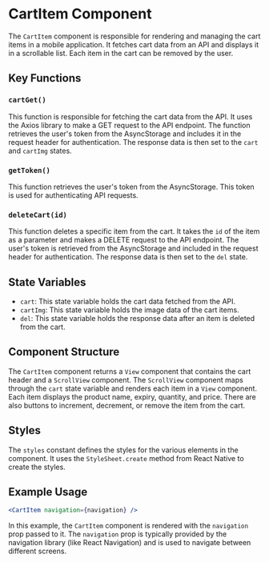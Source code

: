 # CartItem Component

The `CartItem` component is responsible for rendering and managing the cart items in a mobile application. It fetches cart data from an API and displays it in a scrollable list. Each item in the cart can be removed by the user.

## Key Functions

### `cartGet()`

This function is responsible for fetching the cart data from the API. It uses the Axios library to make a GET request to the API endpoint. The function retrieves the user's token from the AsyncStorage and includes it in the request header for authentication. The response data is then set to the `cart` and `cartImg` states.

### `getToken()`

This function retrieves the user's token from the AsyncStorage. This token is used for authenticating API requests.

### `deleteCart(id)`

This function deletes a specific item from the cart. It takes the `id` of the item as a parameter and makes a DELETE request to the API endpoint. The user's token is retrieved from the AsyncStorage and included in the request header for authentication. The response data is then set to the `del` state.

## State Variables

- `cart`: This state variable holds the cart data fetched from the API.
- `cartImg`: This state variable holds the image data of the cart items.
- `del`: This state variable holds the response data after an item is deleted from the cart.

## Component Structure

The `CartItem` component returns a `View` component that contains the cart header and a `ScrollView` component. The `ScrollView` component maps through the `cart` state variable and renders each item in a `View` component. Each item displays the product name, expiry, quantity, and price. There are also buttons to increment, decrement, or remove the item from the cart.

## Styles

The `styles` constant defines the styles for the various elements in the component. It uses the `StyleSheet.create` method from React Native to create the styles.

## Example Usage

```jsx
<CartItem navigation={navigation} />
```

In this example, the `CartItem` component is rendered with the `navigation` prop passed to it. The `navigation` prop is typically provided by the navigation library (like React Navigation) and is used to navigate between different screens.